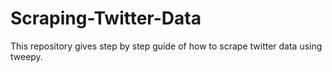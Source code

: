 # Scraping-Twitter-Data
This repository gives step by step guide of how to scrape twitter data using tweepy.
